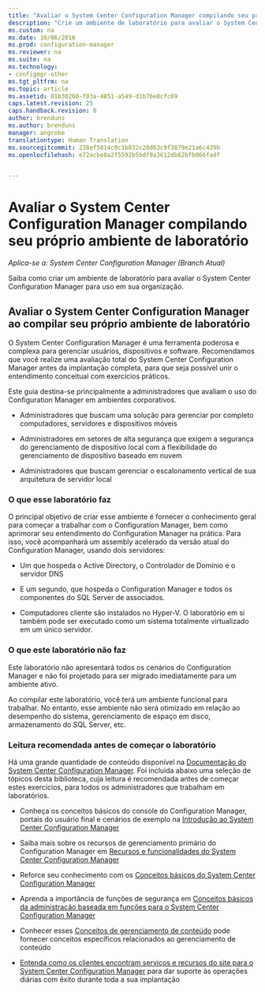 ```yaml
---
title: "Avaliar o System Center Configuration Manager compilando seu próprio ambiente de laboratório | Microsoft Docs"
description: "Crie um ambiente de laboratório para avaliar o System Center Configuration Manager para uso em sua organização."
ms.custom: na
ms.date: 10/06/2016
ms.prod: configuration-manager
ms.reviewer: na
ms.suite: na
ms.technology:
- configmgr-other
ms.tgt_pltfrm: na
ms.topic: article
ms.assetid: 01b30260-f03a-4851-a549-d1b76e8cfc69
caps.latest.revision: 25
caps.handback.revision: 0
author: brenduns
ms.author: brenduns
manager: angrobe
translationtype: Human Translation
ms.sourcegitcommit: 238ef5814c0c1b832c28d63c9f3879e21a6c439b
ms.openlocfilehash: e72acbe0a2f5592b5bdf9a3612db62bfb066fadf


---
```

# <a name="evaluate-system-center-configuration-manager-by-building-your-own-lab-environment"></a>Avaliar o System Center Configuration Manager compilando seu próprio ambiente de laboratório

*Aplica-se a: System Center Configuration Manager (Branch Atual)*

Saiba como criar um ambiente de laboratório para avaliar o System Center Configuration Manager para uso em sua organização.  

## <a name="evaluate-system-center-configuration-manager-by-building-your-own-lab-environment"></a>Avaliar o System Center Configuration Manager ao compilar seu próprio ambiente de laboratório  
 O System Center Configuration Manager é uma ferramenta poderosa e complexa para gerenciar usuários, dispositivos e software. Recomendamos que você realize uma avaliação total do System Center Configuration Manager antes da implantação completa, para que seja possível unir o entendimento conceitual com exercícios práticos.  

 Este guia destina-se principalmente a administradores que avaliam o uso do Configuration Manager em ambientes corporativos.  

-   Administradores que buscam uma solução para gerenciar por completo computadores, servidores e dispositivos móveis  

-   Administradores em setores de alta segurança que exigem a segurança do gerenciamento de dispositivo local com a flexibilidade do gerenciamento de dispositivo baseado em nuvem  

-   Administradores que buscam gerenciar o escalonamento vertical de sua arquitetura de servidor local  

### <a name="what-this-lab-does"></a>O que esse laboratório faz  
 O principal objetivo de criar esse ambiente é fornecer o conhecimento geral para começar a trabalhar com o Configuration Manager, bem como aprimorar seu entendimento do Configuration Manager na prática. Para isso, você acompanhará um assembly acelerado da versão atual do Configuration Manager, usando dois servidores:  

-   Um que hospeda o Active Directory, o Controlador de Domínio e o servidor DNS  

-   E um segundo, que hospeda o Configuration Manager e todos os componentes do SQL Server de associados.  

-   Computadores cliente são instalados no Hyper-V. O laboratório em si também pode ser executado como um sistema totalmente virtualizado em um único servidor.  

### <a name="what-this-lab-does-not-do"></a>O que este laboratório não faz  
 Este laboratório não apresentará todos os cenários do Configuration Manager e não foi projetado para ser migrado imediatamente para um ambiente ativo.  

 Ao compilar este laboratório, você terá um ambiente funcional para trabalhar. No entanto, esse ambiente não será otimizado em relação ao desempenho do sistema, gerenciamento de espaço em disco, armazenamento do SQL Server, etc.  

###  <a name="a-namebkmkevalreca-recommended-reading-prior-to-beginning-the-lab"></a><a name="BKMK_EvalRec"></a> Leitura recomendada antes de começar o laboratório  
 Há uma grande quantidade de conteúdo disponível na [Documentação do System Center Configuration Manager](http://docs.microsoft.com/sccm/). Foi incluída abaixo uma seleção de tópicos desta biblioteca, cuja leitura é recomendada antes de começar estes exercícios, para todos os administradores que trabalham em laboratórios.  

-   Conheça os conceitos básicos do console do Configuration Manager, portais do usuário final e cenários de exemplo na [Introdução ao System Center Configuration Manager](../../core/understand/introduction.md)  

-   Saiba mais sobre os recursos de gerenciamento primário do Configuration Manager em [Recursos e funcionalidades do System Center Configuration Manager](../../core/plan-design/changes/features-and-capabilities.md)  

-   Reforce seu conhecimento com os [Conceitos básicos do System Center Configuration Manager](../../core/understand/fundamentals.md)  

-   Aprenda a importância de funções de segurança em [Conceitos básicos da administração baseada em funções para o System Center Configuration Manager](../../core/understand/fundamentals-of-role-based-administration.md)  

-   Conhecer esses [Conceitos de gerenciamento de conteúdo](../../core/plan-design/hierarchy/fundamental-concepts-for-content-management.md) pode fornecer conceitos específicos relacionados ao gerenciamento de conteúdo  

-   [Entenda como os clientes encontram serviços e recursos do site para o System Center Configuration Manager](../../core/plan-design/hierarchy/understand-how-clients-find-site-resources-and-services.md) para dar suporte às operações diárias com êxito durante toda a sua implantação  



<!--HONumber=Dec16_HO3-->


